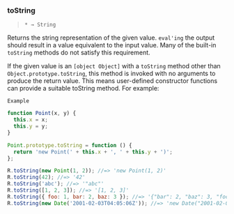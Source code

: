 ### toString

> `* → String`

Returns the string representation of the given value. `eval'ing` the output should result in a value equivalent to the input value. Many of the built-in `toString` methods do not satisfy this requirement.

If the given value is an `[object Object]` with a `toString` method other than `Object.prototype.toString`, this method is invoked with no arguments to produce the return value. This means user-defined constructor functions can provide a suitable toString method. For example:

`Example`

```js
function Point(x, y) {
  this.x = x;
  this.y = y;
}

Point.prototype.toString = function () {
  return 'new Point(' + this.x + ', ' + this.y + ')';
};

R.toString(new Point(1, 2)); //=> 'new Point(1, 2)'
R.toString(42); //=> '42'
R.toString('abc'); //=> '"abc"'
R.toString([1, 2, 3]); //=> '[1, 2, 3]'
R.toString({ foo: 1, bar: 2, baz: 3 }); //=> '{"bar": 2, "baz": 3, "foo": 1}'
R.toString(new Date('2001-02-03T04:05:06Z')); //=> 'new Date("2001-02-03T04:05:06.000Z")'
```
